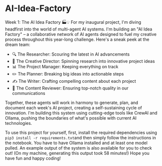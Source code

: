 # AI-Idea-Factory
Week 1: The AI Idea Factory 🏭💡
For my inaugural project, I'm diving headfirst into the world of multi-agent AI systems. I'm building an "AI Idea Factory" – a collaborative network of AI agents designed to fuel my creative process throughout this year-long challenge.
Here's a sneak peek at the dream team:

- 🔍 The Researcher: Scouring the latest in AI advancements
- 🎨 The Creative Director: Spinning research into innovative project ideas
- 📊 The Project Manager: Keeping everything on track
- ✏️ The Planner: Breaking big ideas into actionable steps
- ✍️ The Writer: Crafting compelling content about each project
- 👀 The Content Reviewer: Ensuring top-notch quality in our communications

Together, these agents will work in harmony to generate, plan, and document each week's AI project, creating a self-sustaining cycle of innovation.
I'm building this system using cutting-edge tools like CrewAI and Ollama, pushing the boundaries of what's possible with current AI technologies.

To use this project for yourself, first, install the required dependencies using ```pip3 install -r requirements.txt```and then simply follow the instructions in the notebook.
You have to have Ollama installed and at least one model pulled.
An example output of the system is also available for you to check out! (On my machine, generating this output took 58 minutes!)
Hope you have fun and happy coding!
